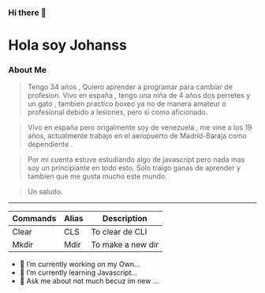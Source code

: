 ### Hi there 👋
# Hola soy Johanss

### **About Me**
>Tengo 34 años , Quiero aprender a programar para cambiar de profesion. Vivo en españa , tengo una niña de 4 años dos perretes y un gato , tambien practico boxeo ya no de manera amateur o profesional debido a lesiones, pero si como aficionado.

>Vivo en españa pero origalmente soy de venezuela ,  me vine a los 19 años, actualmente trabajo en el aeropuerto de Madrid-Baraja como dependiente .

>Por mi cuenta estuve estudiando algo de javascript pero nada mas soy un principiante en todo esto. Solo traigo ganas de aprender y tambien que me gusta mucho este mundo.

>Un saludo. 

-------------

| Commands | Alias | Description | 
| -------- | ------| ----------- |
| Clear | CLS | To clear de CLI |
| Mkdir | Mdir| To make a new dir| 

- 🔭 I’m currently working on my Own...
- 🌱 I’m currently learning Javascript...
- 💬 Ask me about not much becuz im new ...
<!--
**Snahoj/Snahoj** is a ✨ _special_ ✨ repository because its `README.md` (this file) appears on your GitHub profile.


-->
